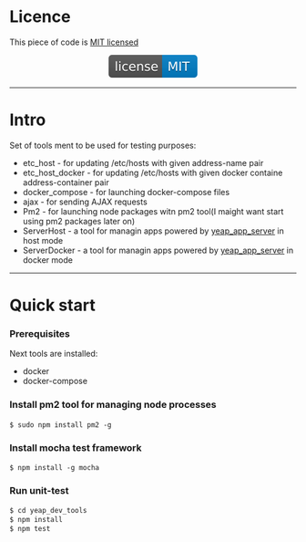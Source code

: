 # Licence
This piece of code is [MIT licensed](./LICENSE)

<div align="center">
    <img src="images/license-MIT-blue.svg">
</div>

---

# Intro
Set of tools ment to be used for testing purposes:
* etc_host - for updating /etc/hosts with given address-name pair
* etc_host_docker - for updating /etc/hosts with given docker containe address-container pair
* docker_compose - for launching docker-compose files
* ajax - for sending AJAX requests
* Pm2 - for launching node packages witn pm2 tool(I maight want start using pm2 packages later on)
* ServerHost - a tool for managin apps powered by [yeap_app_server](https://github.com/donDonald/yeap_app_server) in host mode
* ServerDocker - a tool for managin apps powered by [yeap_app_server](https://github.com/donDonald/yeap_app_server) in docker mode
---

# Quick start

### Prerequisites
Next tools are installed:
* docker
* docker-compose

### Install pm2 tool for managing node processes
```
$ sudo npm install pm2 -g
```

### Install mocha test framework
```
$ npm install -g mocha
```

### Run unit-test
```
$ cd yeap_dev_tools
$ npm install
$ npm test
```

